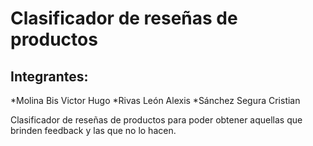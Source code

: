 # Clasificador de reseñas de productos
## Integrantes:
*Molina Bis Victor Hugo
*Rivas León Alexis
*Sánchez Segura Cristian

Clasificador de reseñas de productos para poder obtener aquellas que brinden feedback y las que no lo hacen.
